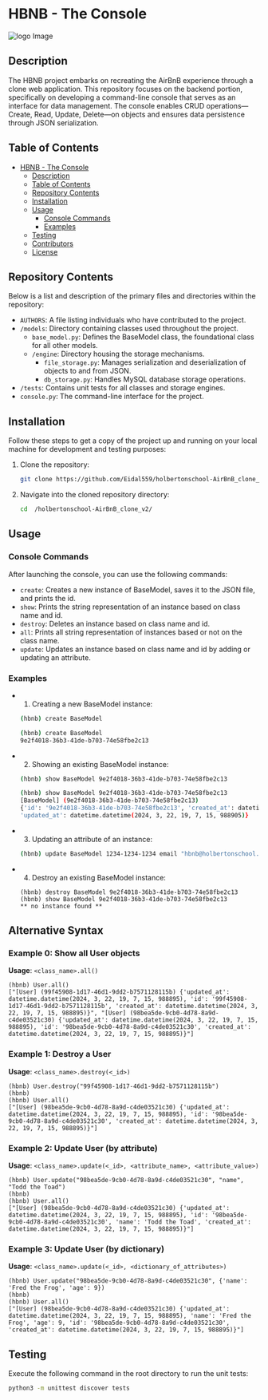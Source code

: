 # HBNB - The Console
![logo Image](images/hbnb_logo.jpg "An example image stored in the repository")


## Description

The HBNB project embarks on recreating the AirBnB experience through a clone web application. This repository focuses on the backend portion, specifically on developing a command-line console that serves as an interface for data management. The console enables CRUD operations—Create, Read, Update, Delete—on objects and ensures data persistence through JSON serialization.

## Table of Contents

- [HBNB - The Console](#hbnb---the-console)
  - [Description](#description)
  - [Table of Contents](#table-of-contents)
  - [Repository Contents](#repository-contents)
  - [Installation](#installation)
  - [Usage](#usage)
    - [Console Commands](#console-commands)
    - [Examples](#examples)
  - [Testing](#testing)
  - [Contributors](#contributors)
  - [License](#license)

## Repository Contents

Below is a list and description of the primary files and directories within the repository:

- `AUTHORS`: A file listing individuals who have contributed to the project.
- `/models`: Directory containing classes used throughout the project.
    - `base_model.py`: Defines the BaseModel class, the foundational class for all other models.
    - `/engine`: Directory housing the storage mechanisms.
        - `file_storage.py`: Manages serialization and deserialization of objects to and from JSON.
        - `db_storage.py`: Handles MySQL database storage operations.
- `/tests`: Contains unit tests for all classes and storage engines.
- `console.py`: The command-line interface for the project.

## Installation

Follow these steps to get a copy of the project up and running on your local machine for development and testing purposes:

1. Clone the repository:
    ```bash
    git clone https://github.com/Eidal559/holbertonschool-AirBnB_clone_v2.git
    ```

2. Navigate into the cloned repository directory:
    ```bash
    cd  /holbertonschool-AirBnB_clone_v2/
    ```

## Usage

### Console Commands

After launching the console, you can use the following commands:

- `create`: Creates a new instance of BaseModel, saves it to the JSON file, and prints the id.
- `show`: Prints the string representation of an instance based on class name and id.
- `destroy`: Deletes an instance based on class name and id.
- `all`: Prints all string representation of instances based or not on the class name.
- `update`: Updates an instance based on class name and id by adding or updating an attribute.

### Examples

- 1. Creating a new BaseModel instance:
    ```bash
    (hbnb) create BaseModel
    ```
    ```bash
    (hbnb) create BaseModel
    9e2f4018-36b3-41de-b703-74e58fbe2c13
    ```

- 2. Showing an existing BaseModel instance:
    ```bash
    (hbnb) show BaseModel 9e2f4018-36b3-41de-b703-74e58fbe2c13
    ```
    ```bash
    (hbnb) show BaseModel 9e2f4018-36b3-41de-b703-74e58fbe2c13
    [BaseModel] (9e2f4018-36b3-41de-b703-74e58fbe2c13) 
    {'id': '9e2f4018-36b3-41de-b703-74e58fbe2c13', 'created_at': datetime.datetime(2024, 3, 22, 19, 7, 15, 988895), 
    'updated_at': datetime.datetime(2024, 3, 22, 19, 7, 15, 988905)}
    ```
- 3. Updating an attribute of an instance:
    ```bash
    (hbnb) update BaseModel 1234-1234-1234 email "hbnb@holbertonschool.com"
    ```
- 4. Destroy an existing BaseModel instance: 
    ```shell
    (hbnb) destroy BaseModel 9e2f4018-36b3-41de-b703-74e58fbe2c13
    (hbnb) show BaseModel 9e2f4018-36b3-41de-b703-74e58fbe2c13
    ** no instance found **
    ```

## Alternative Syntax

### Example 0: Show all User objects

**Usage**: `<class_name>.all()`

```shell
(hbnb) User.all()
["[User] (99f45908-1d17-46d1-9dd2-b7571128115b) {'updated_at': datetime.datetime(2024, 3, 22, 19, 7, 15, 988895), 'id': '99f45908-1d17-46d1-9dd2-b7571128115b', 'created_at': datetime.datetime(2024, 3, 22, 19, 7, 15, 988895)}", "[User] (98bea5de-9cb0-4d78-8a9d-c4de03521c30) {'updated_at': datetime.datetime(2024, 3, 22, 19, 7, 15, 988895), 'id': '98bea5de-9cb0-4d78-8a9d-c4de03521c30', 'created_at': datetime.datetime(2024, 3, 22, 19, 7, 15, 988895)}"]
```

### Example 1: Destroy a User

**Usage**: `<class_name>.destroy(<_id>)`

```shell
(hbnb) User.destroy("99f45908-1d17-46d1-9dd2-b7571128115b")
(hbnb) 
(hbnb) User.all()
["[User] (98bea5de-9cb0-4d78-8a9d-c4de03521c30) {'updated_at': datetime.datetime(2024, 3, 22, 19, 7, 15, 988895), 'id': '98bea5de-9cb0-4d78-8a9d-c4de03521c30', 'created_at': datetime.datetime(2024, 3, 22, 19, 7, 15, 988895)}"]
```
### Example 2: Update User (by attribute)

**Usage**: `<class_name>.update(<_id>, <attribute_name>, <attribute_value>)`

```shell
(hbnb) User.update("98bea5de-9cb0-4d78-8a9d-c4de03521c30", "name", "Todd the Toad")
(hbnb) 
(hbnb) User.all()
["[User] (98bea5de-9cb0-4d78-8a9d-c4de03521c30) {'updated_at': datetime.datetime(2024, 3, 22, 19, 7, 15, 988895), 'id': '98bea5de-9cb0-4d78-8a9d-c4de03521c30', 'name': 'Todd the Toad', 'created_at': datetime.datetime(2024, 3, 22, 19, 7, 15, 988895)}"]
```
### Example 3: Update User (by dictionary)

**Usage**: `<class_name>.update(<_id>, <dictionary_of_attributes>)`

```shell
(hbnb) User.update("98bea5de-9cb0-4d78-8a9d-c4de03521c30", {'name': 'Fred the Frog', 'age': 9})
(hbnb) 
(hbnb) User.all()
["[User] (98bea5de-9cb0-4d78-8a9d-c4de03521c30) {'updated_at': datetime.datetime(2024, 3, 22, 19, 7, 15, 988895), 'name': 'Fred the Frog', 'age': 9, 'id': '98bea5de-9cb0-4d78-8a9d-c4de03521c30', 'created_at': datetime.datetime(2024, 3, 22, 19, 7, 15, 988895)}"]
```

## Testing

Execute the following command in the root directory to run the unit tests:

```bash
python3 -m unittest discover tests
